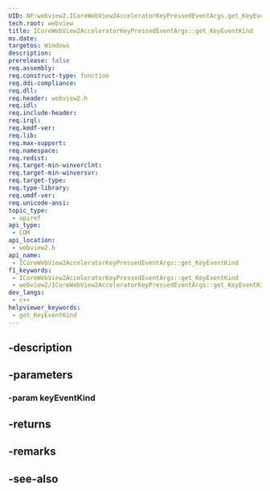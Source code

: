 ```yaml
---
UID: NF:webview2.ICoreWebView2AcceleratorKeyPressedEventArgs.get_KeyEventKind
tech.root: webview
title: ICoreWebView2AcceleratorKeyPressedEventArgs::get_KeyEventKind
ms.date: 
targetos: Windows
description: 
prerelease: false
req.assembly: 
req.construct-type: function
req.ddi-compliance: 
req.dll: 
req.header: webview2.h
req.idl: 
req.include-header: 
req.irql: 
req.kmdf-ver: 
req.lib: 
req.max-support: 
req.namespace: 
req.redist: 
req.target-min-winverclnt: 
req.target-min-winversvr: 
req.target-type: 
req.type-library: 
req.umdf-ver: 
req.unicode-ansi: 
topic_type:
 - apiref
api_type:
 - COM
api_location:
 - webview2.h
api_name:
 - ICoreWebView2AcceleratorKeyPressedEventArgs::get_KeyEventKind
f1_keywords:
 - ICoreWebView2AcceleratorKeyPressedEventArgs::get_KeyEventKind
 - webview2/ICoreWebView2AcceleratorKeyPressedEventArgs::get_KeyEventKind
dev_langs:
 - c++
helpviewer_keywords:
 - get_KeyEventKind
---
```


## -description

## -parameters

### -param keyEventKind

## -returns

## -remarks

## -see-also

